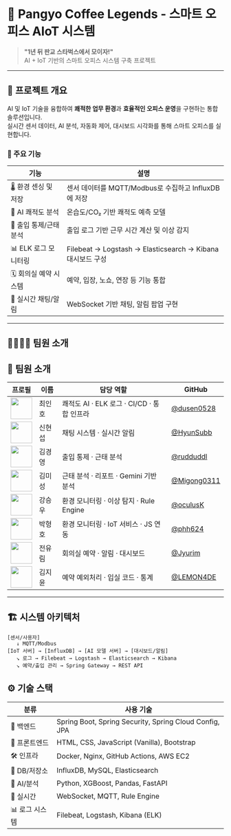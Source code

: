 # 🏢 Pangyo Coffee Legends - 스마트 오피스 AIoT 시스템

> **"1년 뒤 판교 스타벅스에서 모이자!"**  
> AI + IoT 기반의 스마트 오피스 시스템 구축 프로젝트

---

## 🧠 프로젝트 개요

AI 및 IoT 기술을 융합하여 **쾌적한 업무 환경**과 **효율적인 오피스 운영**을 구현하는 통합 솔루션입니다.  
실시간 센서 데이터, AI 분석, 자동화 제어, 대시보드 시각화를 통해 스마트 오피스를 실현합니다.

### 🎯 주요 기능

| 기능 | 설명 |
|------|------|
| 🌡️ 환경 센싱 및 저장 | 센서 데이터를 MQTT/Modbus로 수집하고 InfluxDB에 저장 |
| 🤖 AI 쾌적도 분석 | 온습도/CO₂ 기반 쾌적도 예측 모델 |
| 🔐 출입 통제/근태 분석 | 출입 로그 기반 근무 시간 계산 및 이상 감지 |
| 📊 ELK 로그 모니터링 | Filebeat → Logstash → Elasticsearch → Kibana 대시보드 구성 |
| 🗓️ 회의실 예약 시스템 | 예약, 입장, 노쇼, 연장 등 기능 통합 |
| 💬 실시간 채팅/알림 | WebSocket 기반 채팅, 알림 팝업 구현 |

---

## 👨‍👩‍👧‍👦 팀원 소개
## 👥 팀원 소개

| 프로필 | 이름 | 담당 역할 | GitHub |
|--------|------|-----------|--------|
| <img src="https://github.com/dusen0528.png" width="50"/> | 최인호 | 쾌적도 AI · ELK 로그 · CI/CD · 통합 인프라 | [@dusen0528](https://github.com/dusen0528) |
| <img src="https://github.com/HyunSubb.png" width="50"/> | 신현섭 | 채팅 시스템 · 실시간 알림 | [@HyunSubb](https://github.com/HyunSubb) |
| <img src="https://github.com/rudduddl.png" width="50"/> | 김경영 | 출입 통제 · 근태 분석 | [@rudduddl](https://github.com/rudduddl) |
| <img src="https://github.com/Migong0311.png" width="50"/> | 김미성 | 근태 분석 · 리포트 · Gemini 기반 분석 | [@Migong0311](https://github.com/Migong0311) |
| <img src="https://github.com/oculusK.png" width="50"/> | 강승우 | 환경 모니터링 · 이상 탐지 · Rule Engine | [@oculusK](https://github.com/oculusK) |
| <img src="https://github.com/phh624.png" width="50"/> | 박형호 | 환경 모니터링 · IoT 서비스 · JS 연동 | [@phh624](https://github.com/phh624) |
| <img src="https://github.com/Jyurim.png" width="50"/> | 전유림 | 회의실 예약 · 알림 · 대시보드 | [@Jyurim](https://github.com/Jyurim) |
| <img src="https://github.com/LEMON4DE.png" width="50"/> | 김지윤 | 예약 예외처리 · 입실 코드 · 통계 | [@LEMON4DE](https://github.com/LEMON4DE) |

---

## 🏗️ 시스템 아키텍처

```plaintext
[센서/사용자] 
   ↓ MQTT/Modbus
[IoT 서버] → [InfluxDB] → [AI 모델 서버] → [대시보드/알림]
   ↘ 로그 → Filebeat → Logstash → Elasticsearch → Kibana
   ↘ 예약/출입 관리 → Spring Gateway → REST API
```

## ⚙️ 기술 스택

| 분류         | 사용 기술 |
|--------------|-----------|
| 📌 백엔드     | Spring Boot, Spring Security, Spring Cloud Config, JPA |
| 🎨 프론트엔드 | HTML, CSS, JavaScript (Vanilla), Bootstrap |
| 🛠️ 인프라     | Docker, Nginx, GitHub Actions, AWS EC2 |
| 💾 DB/저장소  | InfluxDB, MySQL, Elasticsearch |
| 🧠 AI/분석     | Python, XGBoost, Pandas, FastAPI |
| 📡 실시간     | WebSocket, MQTT, Rule Engine |
| 📊 로그 시스템| Filebeat, Logstash, Kibana (ELK) |


